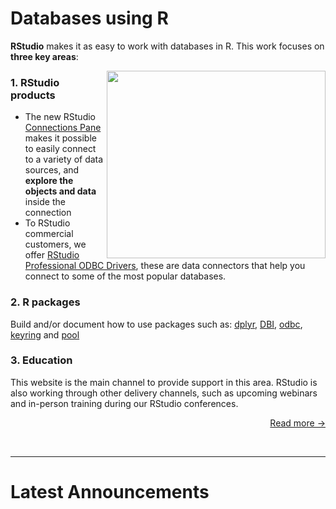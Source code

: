
# Databases using R

**RStudio** makes it as easy to work with databases in R. This work focuses on **three key areas**:

<div>
  <img src="/homepage/connection.png"   align="right" height="300" width="350">
</div>

### 1. RStudio products

- The new RStudio [Connections Pane](/connections) makes it possible to easily connect to a variety of data sources, and **explore the objects and data** inside the connection 
- To RStudio commercial customers, we offer [RStudio Professional ODBC Drivers](/rstudio/pro-drivers), these are data connectors that help you connect to some of the most popular databases.

### 2. R packages

Build and/or document how to use packages such as: [dplyr](/dplyr), [DBI](/dbi), [odbc](/odbc), [keyring](/best-practices/managing-credentials/) and [pool](/pool)


### 3. Education

This website is the main channel to provide support in this area.  RStudio is also working through other delivery channels, such as upcoming webinars and in-person training during our RStudio conferences.

<p align = "right">
  <a href="overview" class="more" title="Read More...">Read more &rarr;</a>
</p>


</br>

<hr>

# Latest Announcements 